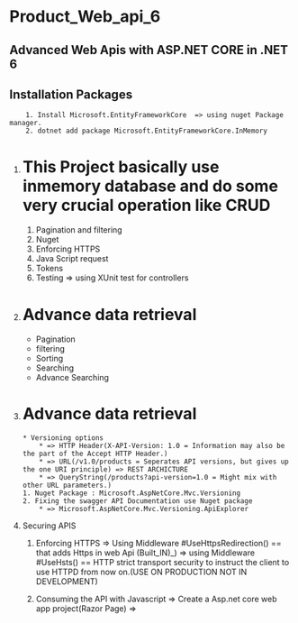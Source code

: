 # Product_Web_api_6

 ## Advanced Web Apis with ASP.NET CORE in .NET 6

 ## Installation Packages
		1. Install Microsoft.EntityFrameworkCore  => using nuget Package manager.			
		2. dotnet add package Microsoft.EntityFrameworkCore.InMemory

 1. # This Project basically use inmemory database and do some very crucial operation like CRUD

	1. Pagination and filtering 
	2. Nuget
	3. Enforcing HTTPS
	4. Java Script request
	5. Tokens
	6. Testing => using XUnit test for controllers

 2. # Advance data retrieval 
	
	* Pagination 
	* filtering 
	* Sorting
	* Searching
	* Advance Searching
	
 3. # Advance data  retrieval 
		* Versioning options 
			* => HTTP Header(X-API-Version: 1.0 = Information may also be the part of the Accept HTTP Header.) 
			* => URL(/v1.0/products = Seperates API versions, but gives up the one URI principle) => REST ARCHICTURE
			* => QueryString(/products?api-version=1.0 = Might mix with other URL parameters.)
		1. Nuget Package : Microsoft.AspNetCore.Mvc.Versioning
		2. Fixing the swagger API Documentation use Nuget package
			* => Microsoft.AspNetCore.Mvc.Versioning.ApiExplorer
4. Securing APIS
	1. Enforcing HTTPS 
			=> Using Middleware #UseHttpsRedirection() == that adds Https in web Api (Built_IN)_)
			=> using Middleware #UseHsts() == HTTP strict transport security to instruct the client to use HTTPD from now on.(USE ON PRODUCTION NOT IN DEVELOPMENT)
 
	2. Consuming the API with Javascript 
			=> Create a Asp.net core web app project(Razor Page)
			=> 
	
	


